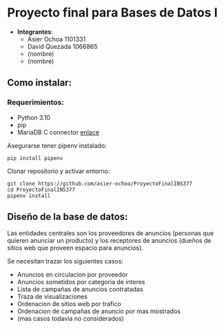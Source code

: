 # Proyecto final para Bases de Datos I

- **Integrantes**:
    - Asier Ochoa 1101331
    - David Quezada 1066865
    - (nombre)
    - (nombre)

## Como instalar:
### Requerimientos:
- Python 3.10
- pip
- MariaDB C connector [enlace](https://mariadb.com/downloads/connectors/)

Asegurarse tener pipenv instalado:
```
pip install pipenv
```

Clonar repositorio y activar entorno:
```
git clone https://github.com/asier-ochoa/ProyectoFinalINS377
cd ProyectoFinalINS377
pipenv install
```

## Diseño de la base de datos:

Las entidades centrales son los proveedores de anuncios (personas que quieren 
anunciar un producto) y los receptores de anuncios (dueños de sitios web que 
proveen espacio para anuncios). 

Se necesitan trazar los siguientes casos:
- Anuncios en circulacion por proveedor
- Anuncios sometidos por categoria de interes
- Lista de campañas de anuncios contratadas
- Traza de visualizaciones
- Ordenacion de sitios web por trafico
- Ordenacion de campañas de anuncio por mas mostrados
- (mas casos todavia no considerados)
